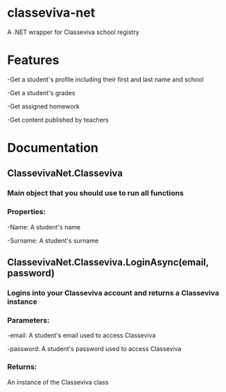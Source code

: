 # classeviva-net
A .NET wrapper for Classeviva school registry

# Features
-Get a student's profile including their first and last name and school

-Get a student's grades

-Get assigned homework

-Get content published by teachers

# Documentation
## ClassevivaNet.Classeviva
### Main object that you should use to run all functions
### Properties:
-Name: A student's name

-Surname: A student's surname

## ClassevivaNet.Classeviva.LoginAsync(email, password)
### Logins into your Classeviva account and returns a Classeviva instance
### Parameters:
-email: A student's email used to access Classeviva

-password: A student's password used to access Classeviva
### Returns:
An instance of the Classeviva class
